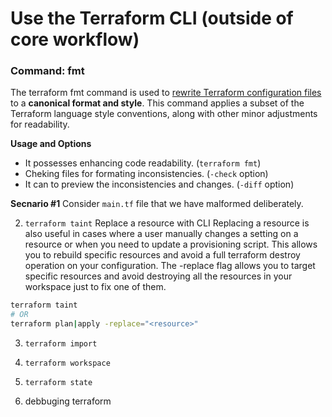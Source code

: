 # Use the Terraform CLI (outside of core workflow)

### Command: fmt

The terraform fmt command is used to <ins>rewrite Terraform configuration files</ins> to a **canonical format and style**. This command applies a subset of the Terraform language style conventions, along with other minor adjustments for readability.

**Usage and Options**

- It possesses enhancing code readability. (`terraform fmt`)
- Cheking files for formating inconsistencies. (`-check` option)
-  It can to preview the inconsistencies and changes. (`-diff` option) 

**Secnario #1**
Consider `main.tf` file that we have malformed deliberately.

2. `terraform taint`  Replace a resource with CLI
Replacing a resource is also useful in cases where a user manually changes a setting on a resource or when you need to update a provisioning script. This allows you to rebuild specific resources and avoid a full terraform destroy operation on your configuration. The -replace flag allows you to target specific resources and avoid destroying all the resources in your workspace just to fix one of them.

```sh
terraform taint
# OR
terraform plan|apply -replace="<resource>"
```

3. `terraform import`

4. `terraform workspace`

5. `terraform state`

6. debbuging terraform